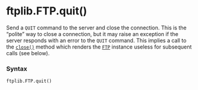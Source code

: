 # ftplib.FTP.quit()

Send a `QUIT` command to the server and close the connection. This is the “polite” way to close a connection, but it may raise an exception if the server responds with an error to the `QUIT` command. This implies a call to the [`close()`](/modules/ftplib/FTP/close.md) method which renders the [`FTP`](/modules/ftplib/FTP/) instance useless for subsequent calls (see below).

### Syntax

```python
ftplib.FTP.quit()
```